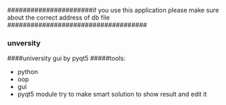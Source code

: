 


######################if you use this application please make sure about the correct address of db file ####################################
### unversity
####university gui  by pyqt5
#####tools:
- python 
- oop
- gui
- pyqt5 module
try to make smart solution to show result and edit it 

    
